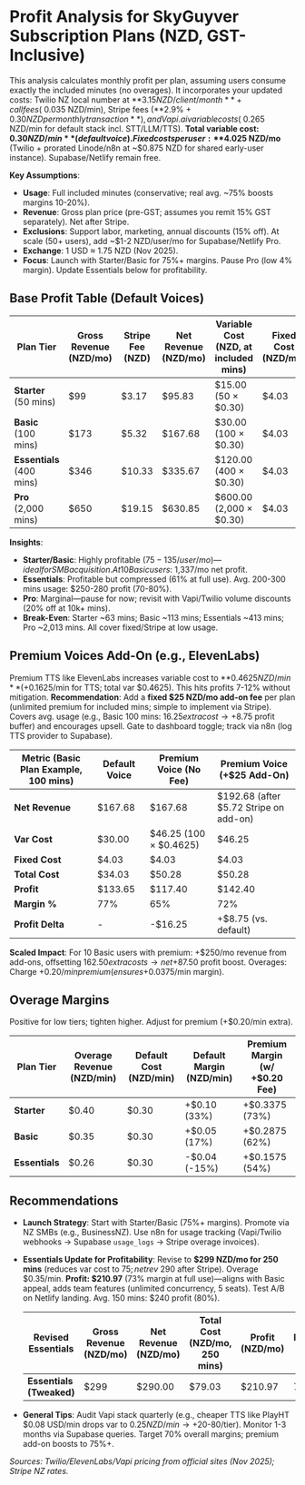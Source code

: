 # Profit Analysis for SkyGuyver Subscription Plans (NZD, GST-Inclusive)

This analysis calculates monthly profit per plan, assuming users consume exactly the included minutes (no overages). It incorporates your updated costs: Twilio NZ local number at **$3.15 NZD/client/month** + call fees (~$0.035 NZD/min), Stripe fees (**2.9% + $0.30 NZD per monthly transaction**), and Vapi.ai variable costs (~$0.265 NZD/min for default stack incl. STT/LLM/TTS). **Total variable cost: $0.30 NZD/min** (default voice). Fixed costs per user: **$4.025 NZD/mo** (Twilio + prorated Linode/n8n at ~$0.875 NZD for shared early-user instance). Supabase/Netlify remain free.

**Key Assumptions**:

- **Usage**: Full included minutes (conservative; real avg. ~75% boosts margins 10-20%).
- **Revenue**: Gross plan price (pre-GST; assumes you remit 15% GST separately). Net after Stripe.
- **Exclusions**: Support labor, marketing, annual discounts (15% off). At scale (50+ users), add ~$1-2 NZD/user/mo for Supabase/Netlify Pro.
- **Exchange**: 1 USD ≈ 1.75 NZD (Nov 2025).
- **Focus**: Launch with Starter/Basic for 75%+ margins. Pause Pro (low 4% margin). Update Essentials below for profitability.

## Base Profit Table (Default Voices)

| Plan Tier                 | Gross Revenue (NZD/mo) | Stripe Fee (NZD) | Net Revenue (NZD/mo) | Variable Cost (NZD, at included mins) | Fixed Cost (NZD/mo) | Total Cost (NZD/mo) | Profit (NZD/mo) | Profit Margin (%) |
| ------------------------- | ---------------------- | ---------------- | -------------------- | ------------------------------------- | ------------------- | ------------------- | --------------- | ----------------- |
| **Starter** (50 mins)     | $99                    | $3.17            | $95.83               | $15.00 (50 × $0.30)                   | $4.03               | $19.03              | $76.80          | 78%               |
| **Basic** (100 mins)      | $173                   | $5.32            | $167.68              | $30.00 (100 × $0.30)                  | $4.03               | $34.03              | $133.65         | 77%               |
| **Essentials** (400 mins) | $346                   | $10.33           | $335.67              | $120.00 (400 × $0.30)                 | $4.03               | $124.03             | $211.64         | 61%               |
| **Pro** (2,000 mins)      | $650                   | $19.15           | $630.85              | $600.00 (2,000 × $0.30)               | $4.03               | $604.03             | $26.82          | 4%                |

**Insights**:

- **Starter/Basic**: Highly profitable ($75-135/user/mo)—ideal for SMB acquisition. At 10 Basic users: ~$1,337/mo net profit.
- **Essentials**: Profitable but compressed (61% at full use). Avg. 200-300 mins usage: $250-280 profit (70-80%).
- **Pro**: Marginal—pause for now; revisit with Vapi/Twilio volume discounts (20% off at 10k+ mins).
- **Break-Even**: Starter ~63 mins; Basic ~113 mins; Essentials ~413 mins; Pro ~2,013 mins. All cover fixed/Stripe at low usage.

## Premium Voices Add-On (e.g., ElevenLabs)

Premium TTS like ElevenLabs increases variable cost to **$0.4625 NZD/min** (+$0.1625/min for TTS; total var $0.4625). This hits profits 7-12% without mitigation. **Recommendation**: Add a **fixed $25 NZD/mo add-on fee** per plan (unlimited premium for included mins; simple to implement via Stripe). Covers avg. usage (e.g., Basic 100 mins: $16.25 extra cost → +$8.75 profit buffer) and encourages upsell. Gate to dashboard toggle; track via n8n (log TTS provider to Supabase).

| Metric (Basic Plan Example, 100 mins) | Default Voice | Premium Voice (No Fee) | Premium Voice (+$25 Add-On)            |
| ------------------------------------- | ------------- | ---------------------- | -------------------------------------- |
| **Net Revenue**                       | $167.68       | $167.68                | $192.68 (after $5.72 Stripe on add-on) |
| **Var Cost**                          | $30.00        | $46.25 (100 × $0.4625) | $46.25                                 |
| **Fixed Cost**                        | $4.03         | $4.03                  | $4.03                                  |
| **Total Cost**                        | $34.03        | $50.28                 | $50.28                                 |
| **Profit**                            | $133.65       | $117.40                | $142.40                                |
| **Margin %**                          | 77%           | 65%                    | 72%                                    |
| **Profit Delta**                      | -             | -$16.25                | +$8.75 (vs. default)                   |

**Scaled Impact**: For 10 Basic users with premium: +$250/mo revenue from add-ons, offsetting $162.50 extra costs → net +$87.50 profit boost. Overages: Charge +$0.20/min premium (ensures +$0.0375/min margin).

## Overage Margins

Positive for low tiers; tighten higher. Adjust for premium (+$0.20/min extra).

| Plan Tier      | Overage Revenue (NZD/min) | Default Cost (NZD/min) | Default Margin (NZD/min) | Premium Margin (w/ +$0.20 Fee) |
| -------------- | ------------------------- | ---------------------- | ------------------------ | ------------------------------ |
| **Starter**    | $0.40                     | $0.30                  | +$0.10 (33%)             | +$0.3375 (73%)                 |
| **Basic**      | $0.35                     | $0.30                  | +$0.05 (17%)             | +$0.2875 (62%)                 |
| **Essentials** | $0.26                     | $0.30                  | -$0.04 (-15%)            | +$0.1575 (54%)                 |

## Recommendations

- **Launch Strategy**: Start with Starter/Basic (75%+ margins). Promote via NZ SMBs (e.g., BusinessNZ). Use n8n for usage tracking (Vapi/Twilio webhooks → Supabase `usage_logs` → Stripe overage invoices).
- **Essentials Update for Profitability**: Revise to **$299 NZD/mo for 250 mins** (reduces var cost to $75; net rev ~$290 after Stripe). Overage $0.35/min. **Profit: $210.97** (73% margin at full use)—aligns with Basic appeal, adds team features (unlimited concurrency, 5 seats). Test A/B on Netlify landing. Avg. 150 mins: $240 profit (80%).

  | Revised Essentials       | Gross Revenue (NZD/mo) | Net Revenue (NZD/mo) | Total Cost (NZD/mo, 250 mins) | Profit (NZD/mo) | Margin (%) |
  | ------------------------ | ---------------------- | -------------------- | ----------------------------- | --------------- | ---------- |
  | **Essentials (Tweaked)** | $299                   | $290.00              | $79.03                        | $210.97         | 73%        |

- **General Tips**: Audit Vapi stack quarterly (e.g., cheaper TTS like PlayHT $0.08 USD/min drops var to $0.25 NZD/min → +$20-80/tier). Monitor 1-3 months via Supabase queries. Target 70% overall margins; premium add-on boosts to 75%+.

_Sources: Twilio/ElevenLabs/Vapi pricing from official sites (Nov 2025); Stripe NZ rates._
